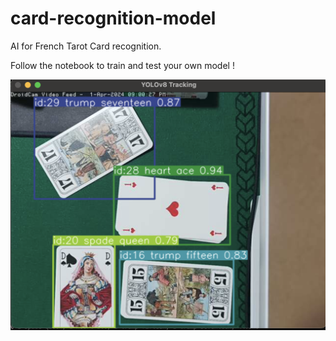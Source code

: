 # card-recognition-model

AI for French Tarot Card recognition.

Follow the notebook to train and test your own model !

![Illustration image](./assets/img.png)
